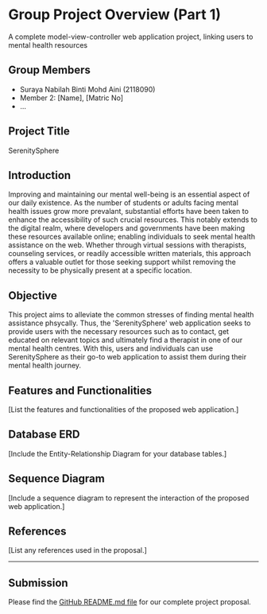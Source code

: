 # Group Project Overview (Part 1)
A complete model-view-controller web application project, linking users to mental health resources

## Group Members
- Suraya Nabilah Binti Mohd Aini (2118090)
- Member 2: [Name], [Matric No]
- ...

## Project Title
SerenitySphere

## Introduction
Improving and maintaining our mental well-being is an essential aspect of our daily existence. As the number of students or adults facing mental health issues grow more prevalant, substantial efforts have been taken to enhance the accessibility of such crucial resources. This notably extends to the digital realm, where developers and governments have been making these resources available online; enabling individuals to seek mental health assistance on the web. Whether through virtual sessions with therapists, counseling services, or readily accessible written materials, this approach offers a valuable outlet for those seeking support whilst removing the necessity to be physically present at a specific location.

## Objective
This project aims to alleviate the common stresses of finding mental health assistance phsycally. Thus, the 'SerenitySphere' web application seeks to provide users with the necessary resources such as to contact, get educated on relevant topics and ultimately find a therapist in one of our mental health centres. With this, users and individuals can use SerenitySphere as their go-to web application to assist them during their mental health journey. 

## Features and Functionalities
[List the features and functionalities of the proposed web application.]

## Database ERD
[Include the Entity-Relationship Diagram for your database tables.]

## Sequence Diagram
[Include a sequence diagram to represent the interaction of the proposed web application.]

## References
[List any references used in the proposal.]

---

## Submission
Please find the [GitHub README.md file](URL) for our complete project proposal.
